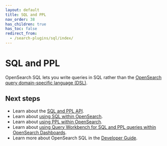 ```yaml
---
layout: default
title: SQL and PPL
nav_order: 38
has_children: true
has_toc: false
redirect_from:
  - /search-plugins/sql/index/
---
```


# SQL and PPL

OpenSearch SQL lets you write queries in SQL rather than the [OpenSearch query domain-specific language (DSL)]({{site.url}}{{site.baseurl}}/opensearch/query-dsl/full-text).

## Next steps

- Learn about the [SQL and PPL API]({{site.url}}{{site.baseurl}}/search-plugins/sql/sql-ppl-api/).
- Learn about [using SQL within OpenSearch]({{site.url}}{{site.baseurl}}/search-plugins/sql/sql/index/).
- Learn about [using PPL within OpenSearch]({{site.url}}{{site.baseurl}}/search-plugins/sql/ppl/index/).
- Learn about [using Query Workbench for SQL and PPL queries within OpenSearch Dashboards]({{site.url}}{{site.baseurl}}/dashboards/query-workbench/). 
- Learn more about OpenSearch SQL in the [Developer Guide](https://github.com/opensearch-project/sql/blob/main/DEVELOPER_GUIDE.rst).